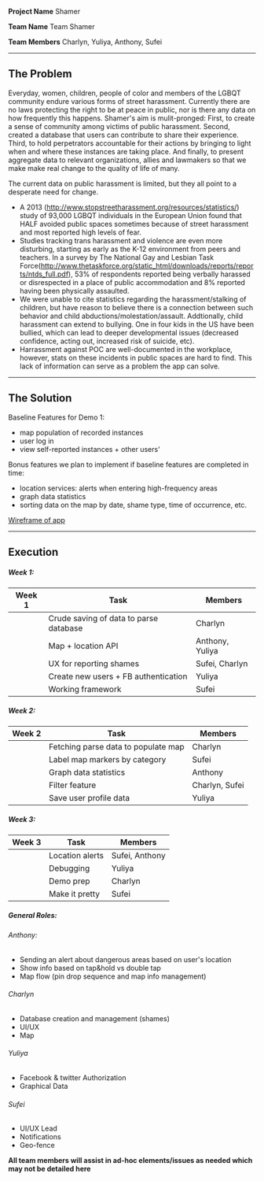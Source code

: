 
**Project Name**  Shamer

**Team Name**  Team Shamer

**Team Members**  Charlyn, Yuliya, Anthony, Sufei


---


## The Problem 

Everyday, women, children, people of color and members of the LGBQT community endure various forms of street harassment. Currently there are no laws protecting the right to be at peace in public, nor is there any data on how frequently this happens. Shamer's aim is mulit-pronged: First, to create a sense of community among victims of public harassment. Second, created a database that users can contribute to share their experience. Third, to hold perpetrators accountable for their actions by bringing to light when and where these instances are taking place. And finally, to present aggregate data to relevant organizations, allies and lawmakers so that we make make real change to the quality of life of many.

The current data on public harassment is limited, but they all point to a desperate need for change. 
  - A 2013 (http://www.stopstreetharassment.org/resources/statistics/) study of 93,000 LGBQT individuals in the European Union found that HALF avoided public spaces sometimes because of street harassment and most reported high levels of fear.
  - Studies tracking trans harassment and violence are even more disturbing, starting as early as the K-12 environment from peers and teachers. In a survey by The National Gay and Lesbian Task Force(http://www.thetaskforce.org/static_html/downloads/reports/reports/ntds_full.pdf),  53% of respondents reported being verbally harassed or disrespected in a place of public accommodation and 8% reported having been physically assaulted.
  - We were unable to cite statistics regarding the harassment/stalking of children, but have reason to believe there is a connection between such behavior and child abductions/molestation/assault. Addtionally, child harassment can extend to bullying. One in four kids in the US have been bullied, which can lead to deeper developmental issues (decreased confidence, acting out, increased risk of suicide, etc).
  - Harrassment against POC are well-documented in the workplace, however, stats on these incidents in public spaces are hard to find. This lack of information can serve as a problem the app can solve.

---

## The Solution 

Baseline Features for Demo 1:
  * map population of recorded instances
  * user log in
  * view self-reported instances + other users'

Bonus features we plan to implement if baseline features are completed in time:
  * location services: alerts when entering high-frequency areas
  * graph data statistics
  * sorting data on the map by date, shame type, time of occurrence, etc.

[Wireframe of app](https://marvelapp.com/67cd77)

---

## Execution

##### Week 1: 
| Week 1 | Task                                    | Members         |
|--------|-----------------------------------------|-----------------|
|        | Crude saving of data to parse database  | Charlyn         |
|        | Map + location API                      | Anthony, Yuliya |
|        | UX for reporting shames                 | Sufei, Charlyn  |
|        | Create new users + FB authentication    | Yuliya          |
|        | Working framework                       | Sufei           |

##### Week 2: 
| Week 2 | Task                                | Members        |
|--------|-------------------------------------|----------------|
|        | Fetching parse data to populate map | Charlyn        |
|        | Label map markers by category       | Sufei          |
|        | Graph data statistics               | Anthony        |
|        | Filter feature                      | Charlyn, Sufei |
|        | Save user profile data              | Yuliya         |

##### Week 3: 
| Week 3 | Task            | Members        |
|--------|-----------------|----------------|
|        | Location alerts | Sufei, Anthony |
|        | Debugging       | Yuliya         |
|        | Demo prep       | Charlyn        |
|        | Make it pretty  | Sufei          |
  
##### General Roles: 
###### Anthony: 
* Sending an alert about dangerous areas based on user's location
* Show info based on tap&hold vs double tap
* Map flow (pin drop sequence and map info management)

###### Charlyn
* Database creation and management (shames)
* UI/UX
* Map

###### Yuliya
* Facebook & twitter Authorization
* Graphical Data

###### Sufei
* UI/UX Lead
* Notifications
* Geo-fence

**All team members will assist in ad-hoc elements/issues as needed which may not be detailed here**
